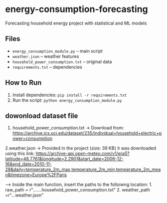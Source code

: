 # energy-consumption-forecasting
Forecasting household energy project with statistical and ML models
## Files
- `energy_consumption_module.py` – main script
- `weather.json` – weather features
- `household_power_consumption.txt` – original data
- `requirements.txt` – dependencies

## How to Run
1. Install dependencies: `pip install -r requirements.txt`
2. Run the script: `python energy_consumption_module.py`

## dowonload dataset file
1. household_power_consumption.txt
     → Download from: https://archive.ics.uci.edu/dataset/235/individual+household+electric+power+consumption

2.weather.json
     → Provided in the project (size: 39 KB)
      it was downloaded using this link: https://archive-api.open-meteo.com/v1/era5?latitude=48.7761&longitude=2.2901&start_date=2006-12-16&end_date=2010-11-28&daily=temperature_2m_max,temperature_2m_min,temperature_2m_mean&timezone=Europe%2FParis


--> Inside the main function, insert the paths to the folloiwng location:
              1.  raw_path = r".......household_power_consumption.txt"
              2.  weather_path =r"...weather.json"


